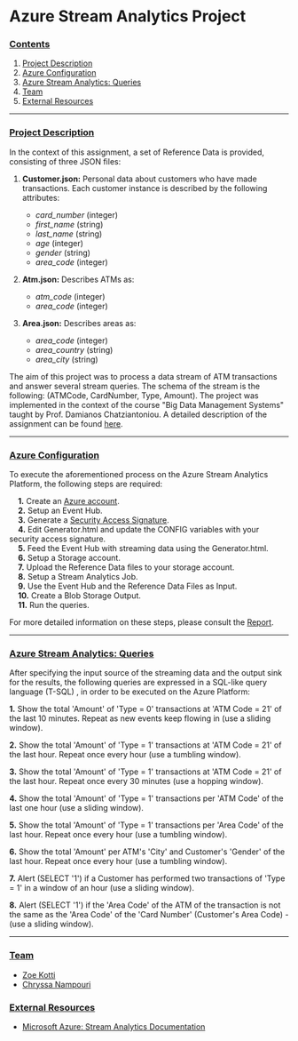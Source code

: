 # Azure Stream Analytics Project

### [**Contents**](#) <a name="cont"></a>
1. [Project Description](#descr)
1. [Azure Configuration](#Inst)
2. [Azure Stream Analytics: Queries](#Run)
3. [Team](#Team)
4. [External Resources](#ext) 

---

### [**Project Description**](#) <a name="descr"></a>

In the context of this assignment, a set of Reference Data is provided, consisting of three JSON files:

1. **Customer.json:** Personal data about customers who have made transactions. Each customer instance is described by the following attributes:
    - *card_number* (integer)
    - *first_name* (string)
    - *last_name* (string)
    - *age*       (integer)
    - *gender*    (string)
    - *area_code* (integer)

2. **Atm.json:** Describes ATMs as:
    - *atm_code* (integer)
    - *area_code* (integer)

3. **Area.json:** Describes areas as:
    - *area_code* (integer)
    - *area_country* (string)
    - *area_city* (string)

The aim of this project was to process a data stream of ATM transactions and answer several stream queries. The schema of the stream is the following: (ATMCode, CardNumber, Type, Amount). The project was implemented in the context of the course "Big Data Management Systems" taught by Prof. Damianos Chatziantoniou. A detailed description of the assignment can be found [here](./Proj4_Stream_Analytics.pdf).

---

### [Azure Configuration](#) <a name="Inst"></a>

To execute the aforementioned process on the Azure Stream Analytics Platform, the following steps are required:

&nbsp;&nbsp;&nbsp; **1.** Create an [Azure account](https://azure.microsoft.com/en-us/). \
&nbsp;&nbsp;&nbsp; **2.** Setup an Event Hub. \
&nbsp;&nbsp;&nbsp; **3.** Generate a [Security Access Signature](https://github.com/sandrinodimattia/RedDog/releases). \
&nbsp;&nbsp;&nbsp; **4.** Edit Generator.html and update the CONFIG variables with your security access signature. \
&nbsp;&nbsp;&nbsp;  **5.** Feed the Event Hub with streaming data using the Generator.html. \
&nbsp;&nbsp;&nbsp;  **6.** Setup a Storage account. \
&nbsp;&nbsp;&nbsp;  **7.** Upload the Reference Data files to your storage account. \
&nbsp;&nbsp;&nbsp;  **8.** Setup a Stream Analytics Job. \
&nbsp;&nbsp;&nbsp;  **9.** Use the Event Hub and the Reference Data Files as Input. \
&nbsp;&nbsp;&nbsp;  **10.** Create a Blob Storage Output. \
&nbsp;&nbsp;&nbsp;  **11.** Run the queries. 

For more detailed information on these steps, please consult the [Report](./report/AzureReport.pdf).

---

### [Azure Stream Analytics: Queries](#) <a name="Run"></a>

After specifying the input source of the streaming data and the output sink for the results, the following queries are expressed in a SQL-like query language (T-SQL) , in order to
be executed on the Azure Platform:

**1.** Show the total 'Amount' of 'Type = 0' transactions at 'ATM Code = 21' of the last 10 minutes. Repeat as new events keep flowing in (use a sliding window). <br/> 

**2.** Show the total 'Amount' of 'Type = 1' transactions at 'ATM Code = 21' of the last hour. Repeat once every hour (use a tumbling window). <br/>

**3.** Show the total 'Amount' of 'Type = 1' transactions at 'ATM Code = 21' of the last hour. Repeat once every 30 minutes (use a hopping window). <br/>

**4.** Show the total 'Amount' of 'Type = 1' transactions per 'ATM Code' of the last one hour (use a sliding window). <br/>

**5.** Show the total 'Amount' of 'Type = 1' transactions per 'Area Code' of the last hour. Repeat once every hour (use a tumbling window). <br/>

**6.** Show the total 'Amount' per ATM's 'City' and Customer's 'Gender' of the last hour. Repeat once every hour (use a tumbling window). <br/>

**7.** Alert (SELECT '1') if a Customer has performed two transactions of 'Type = 1' in a window of an hour (use a sliding window). <br/>

**8.** Alert (SELECT '1') if the 'Area Code' of the ATM of the transaction is not the same as the 'Area Code' of the 'Card Number' (Customer's Area Code) - (use a sliding window). 


---


### [Team](#) <a name="Team"></a>

- [Zoe Kotti](https://github.com/zkotti)
- [Chryssa Nampouri](https://github.com/ChryssaNab)

### [**External Resources**](#) <a name="ext"></a>

- [Microsoft Azure: Stream Analytics Documentation](https://docs.microsoft.com/en-us/azure/stream-analytics/)
